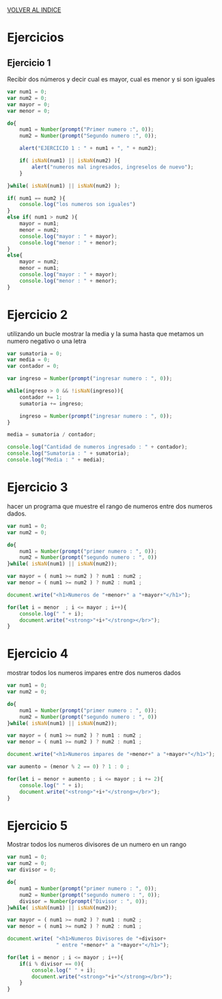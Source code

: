 [VOLVER AL INDICE](../../README.md)

# Ejercicios

## Ejercicio 1

Recibir dos números y decir cual es mayor, cual es menor y si son iguales

```javascript
var num1 = 0;
var num2 = 0;
var mayor = 0;
var menor = 0;

do{
    num1 = Number(prompt("Primer numero :", 0));
    num2 = Number(prompt("Segundo numero :", 0));

    alert("EJERCICIO 1 : " + num1 + ", " + num2);

    if( isNaN(num1) || isNaN(num2) ){
        alert("numeros mal ingresados, ingreselos de nuevo");
    }

}while( isNaN(num1) || isNaN(num2) );

if( num1 == num2 ){
    console.log("los numeros son iguales")
}
else if( num1 > num2 ){
    mayor = num1;
    menor = num2;
    console.log("mayor : " + mayor);
    console.log("menor : " + menor);
}
else{
    mayor = num2;
    menor = num1;
    console.log("mayor : " + mayor);
    console.log("menor : " + menor);
}
```

# Ejercicio 2

utilizando un bucle mostrar la media y la suma hasta que metamos un numero negativo o una letra

```javascript
var sumatoria = 0;
var media = 0;
var contador = 0;

var ingreso = Number(prompt("ingresar numero : ", 0));

while(ingreso > 0 && !isNaN(ingreso)){
    contador += 1;
    sumatoria += ingreso;

    ingreso = Number(prompt("ingresar numero : ", 0));
}

media = sumatoria / contador;

console.log("Cantidad de numeros ingresado : " + contador);
console.log("Sumatoria : " + sumatoria);
console.log("Media : " + media);
```

# Ejercicio 3

hacer un programa que muestre el rango de numeros entre dos numeros dados.

```javascript
var num1 = 0;
var num2 = 0;

do{
    num1 = Number(prompt("primer numero : ", 0));
    num2 = Number(prompt("segundo numero : ", 0))
}while( isNaN(num1) || isNaN(num2));

var mayor = ( num1 >= num2 ) ? num1 : num2 ;
var menor = ( num1 >= num2 ) ? num2 : num1 ;

document.write("<h1>Numeros de "+menor+" a "+mayor+"</h1>");

for(let i = menor  ; i <= mayor ; i++){
    console.log(" " + i);
    document.write("<strong>"+i+"</strong></br>");
}
```

# Ejercicio 4

mostrar todos los numeros impares entre dos numeros dados

```javascript
var num1 = 0;
var num2 = 0;

do{
    num1 = Number(prompt("primer numero : ", 0));
    num2 = Number(prompt("segundo numero : ", 0))
}while( isNaN(num1) || isNaN(num2));

var mayor = ( num1 >= num2 ) ? num1 : num2 ;
var menor = ( num1 >= num2 ) ? num2 : num1 ;

document.write("<h1>Numeros impares de "+menor+" a "+mayor+"</h1>");

var aumento = (menor % 2 == 0) ? 1 : 0 ;

for(let i = menor + aumento ; i <= mayor ; i += 2){
    console.log(" " + i);
    document.write("<strong>"+i+"</strong></br>");
}
```

# Ejercicio 5

Mostrar todos los numeros divisores de un numero en un rango

```javascript
var num1 = 0;
var num2 = 0;
var divisor = 0;

do{
    num1 = Number(prompt("primer numero : ", 0));
    num2 = Number(prompt("segundo numero : ", 0));
    divisor = Number(prompt("Divisor : ", 0));
}while( isNaN(num1) || isNaN(num2));

var mayor = ( num1 >= num2 ) ? num1 : num2 ;
var menor = ( num1 >= num2 ) ? num2 : num1 ;

document.write( "<h1>Numeros Divisores de "+divisor+
                " entre "+menor+" a "+mayor+"</h1>");

for(let i = menor ; i <= mayor ; i++){
    if(i % divisor == 0){
        console.log(" " + i);
        document.write("<strong>"+i+"</strong></br>");
    }
}
```

